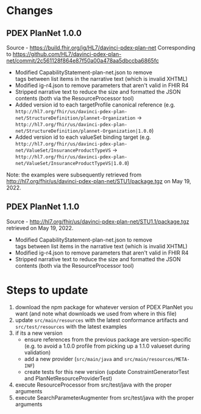 # Changes 

## PDEX PlanNet 1.0.0
Source - https://build.fhir.org/ig/HL7/davinci-pdex-plan-net
Corresponding to https://github.com/HL7/davinci-pdex-plan-net/commit/2c561128f864e87f50a00a478aa5dbccba6865fc
- Modified CapabilityStatement-plan-net.json to remove <br/> tags between list items in the narrative text (which is invalid XHTML)
- Modified ig-r4.json to remove parameters that aren't valid in FHIR R4
- Stripped narrative text to reduce the size and formatted the JSON contents (both via the ResourceProcessor tool)
- Added version id to each targetProfile canonical reference (e.g. `http://hl7.org/fhir/us/davinci-pdex-plan-net/StructureDefinition/plannet-Organization` -> `http://hl7.org/fhir/us/davinci-pdex-plan-net/StructureDefinition/plannet-Organization|1.0.0`)
- Added version id to each valueSet binding target (e.g. `http://hl7.org/fhir/us/davinci-pdex-plan-net/ValueSet/InsuranceProductTypeVS` -> `http://hl7.org/fhir/us/davinci-pdex-plan-net/ValueSet/InsuranceProductTypeVS|1.0.0`)

Note: the examples were subsequently retrieved from http://hl7.org/fhir/us/davinci-pdex-plan-net/STU1/package.tgz on May 19, 2022.

## PDEX PlanNet 1.1.0
Source - http://hl7.org/fhir/us/davinci-pdex-plan-net/STU1.1/package.tgz retrieved on May 19, 2022.
- Modified CapabilityStatement-plan-net.json to remove <br/> tags between list items in the narrative text (which is invalid XHTML)
- Modified ig-r4.json to remove parameters that aren't valid in FHIR R4
- Stripped narrative text to reduce the size and formatted the JSON contents (both via the ResourceProcessor tool)

# Steps to update
1. download the npm package for whatever version of PDEX PlanNet you want (and note what downloads we used from where in this file)
2. update `src/main/resources` with the latest conformance artifacts and `src/test/resources` with the latest examples
3. if its a new version
   - ensure references from the previous package are version-specific (e.g. to avoid a 1.0.0 profile from picking up a 1.1.0 valueset during validation)
   - add a new provider (`src/main/java` and `src/main/resources/META-INF`)
   - create tests for this new version (update ConstraintGeneratorTest and PlanNetResourceProviderTest)
4. execute ResourceProcessor from src/test/java with the proper arguments
5. execute SearchParameterAugmenter from src/test/java with the proper arguments